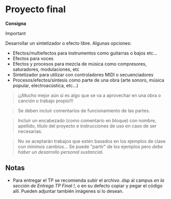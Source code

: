 # Proyecto final

__Consigna__

> [!IMPORTANT]
> Desarrollar un sintetizador o efecto libre. Algunas opciones:
> - Efectos/multiefectos para instrumentos como guitarras o bajos etc...
> - Efectos para voces
> - Efectos y procesos para mezcla de música como compresores, saturadores, modulaciones, etc
> - Sintetizador para utilizar con controladores MIDI o secuenciadores
> - Procesos/efectos/síntesis como parte de una obra (arte sonoro, música popular, electroacústica, etc...)

> ¡¡¡Mucho mejor aún si es algo que se va a aprovechar en una obra o canción o trabajo propio!!!

> Se deben incluir comentarios de funcionamiento de las partes.

> Incluir un encabezado (como comentario en bloque) con nombre, apellido, título del proyecto e instrucciones de uso en caso de ser necesarias.

> No se aceptarán trabajos que estén basados en los ejemplos de clase con mínimos cambios... Se puede "partir" de los ejemplos pero *debe haber un desarrollo personal sustancial*.

## Notas

- Para entregar el TP se recomienda subir el archivo .dsp al campus *en la sección de Entrega TP Final !*, o en su defecto copiar y pegar el código allí. Pueden adjuntar también imágenes si lo desean.
